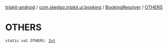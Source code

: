 [tripkit-android](../../index.md) / [com.skedgo.tripkit.ui.booking](../index.md) / [BookingResolver](index.md) / [OTHERS](./-o-t-h-e-r-s.md)

# OTHERS

`static val OTHERS: `[`Int`](https://kotlinlang.org/api/latest/jvm/stdlib/kotlin/-int/index.html)